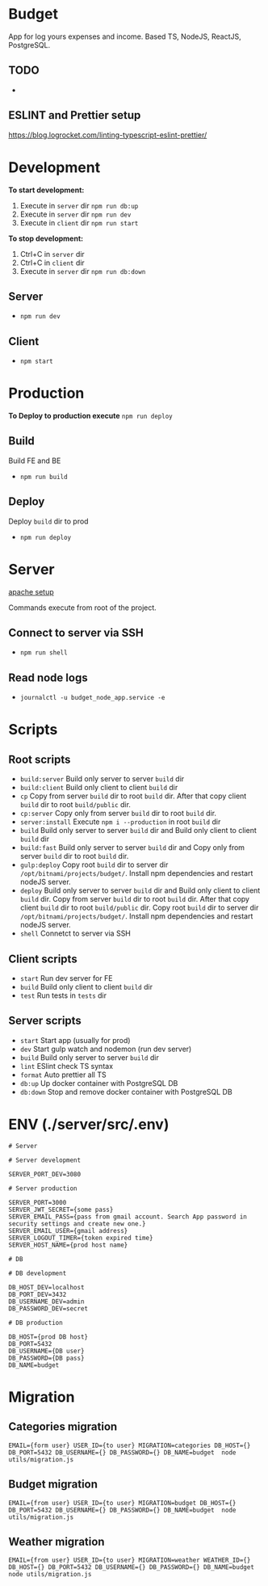 # Budget

App for log yours expenses and income. Based TS, NodeJS, ReactJS, PostgreSQL.

## TODO

-

## ESLINT and Prettier setup

https://blog.logrocket.com/linting-typescript-eslint-prettier/

# Development

**To start development:**

1. Execute in `server` dir `npm run db:up`
2. Execute in `server` dir `npm run dev`
3. Execute in `client` dir `npm run start`

**To stop development:**

1. Ctrl+C in `server` dir
2. Ctrl+C in `client` dir
3. Execute in `server` dir `npm run db:down`

## Server

- `npm run dev`

## Client

- `npm start`

# Production

**To Deploy to production execute** `npm run deploy`

## Build

Build FE and BE

- `npm run build`

## Deploy

Deploy `build` dir to prod

- `npm run deploy`

# Server

[apache setup](https://docs.bitnami.com/general/infrastructure/nodejs/get-started/get-started/#step-3-serve-your-application-through-the-apache-web-server)

Commands execute from root of the project.

## Connect to server via SSH

- `npm run shell`

## Read node logs

- `journalctl -u budget_node_app.service -e`

# Scripts

## Root scripts

- `build:server` Build only server to server `build` dir
- `build:client` Build only client to client `build` dir
- `cp` Copy from server `build` dir to root `build` dir. After that copy client `build` dir to root `build/public` dir.
- `cp:server` Copy only from server `build` dir to root `build` dir.
- `server:install` Execute `npm i --production` in root `build` dir
- `build` Build only server to server `build` dir and Build only client to client `build` dir
- `build:fast` Build only server to server `build` dir and Copy only from server `build` dir to root `build` dir.
- `gulp:deploy` Copy root `build` dir to server dir `/opt/bitnami/projects/budget/`. Install npm dependencies and restart nodeJS server.
- `deploy` Build only server to server `build` dir and Build only client to client `build` dir. Copy from server `build` dir to root `build` dir. After that copy client `build` dir to root `build/public` dir. Copy root `build` dir to server dir `/opt/bitnami/projects/budget/`. Install npm dependencies and restart nodeJS server.
- `shell` Connetct to server via SSH

## Client scripts

- `start` Run dev server for FE
- `build` Build only client to client `build` dir
- `test` Run tests in `tests` dir

## Server scripts

- `start` Start app (usually for prod)
- `dev` Start gulp watch and nodemon (run dev server)
- `build` Build only server to server `build` dir
- `lint` ESlint check TS syntax
- `format` Auto prettier all TS
- `db:up` Up docker container with PostgreSQL DB
- `db:down` Stop and remove docker container with PostgreSQL DB

# ENV (./server/src/.env)

```
# Server

# Server development

SERVER_PORT_DEV=3080

# Server production

SERVER_PORT=3000
SERVER_JWT_SECRET={some pass}
SERVER_EMAIL_PASS={pass from gmail account. Search App password in security settings and create new one.}
SERVER_EMAIL_USER={gmail address}
SERVER_LOGOUT_TIMER={token expired time}
SERVER_HOST_NAME={prod host name}

# DB

# DB development

DB_HOST_DEV=localhost
DB_PORT_DEV=3432
DB_USERNAME_DEV=admin
DB_PASSWORD_DEV=secret

# DB production

DB_HOST={prod DB host}
DB_PORT=5432
DB_USERNAME={DB user}
DB_PASSWORD={DB pass}
DB_NAME=budget
```

# Migration

## Categories migration

`EMAIL={form user} USER_ID={to user} MIGRATION=categories DB_HOST={} DB_PORT=5432 DB_USERNAME={} DB_PASSWORD={} DB_NAME=budget  node utils/migration.js`

## Budget migration

`EMAIL={from user} USER_ID={to user} MIGRATION=budget DB_HOST={} DB_PORT=5432 DB_USERNAME={} DB_PASSWORD={} DB_NAME=budget  node utils/migration.js`

## Weather migration

`EMAIL={from user} USER_ID={to user} MIGRATION=weather WEATHER_ID={} DB_HOST={} DB_PORT=5432 DB_USERNAME={} DB_PASSWORD={} DB_NAME=budget  node utils/migration.js`
